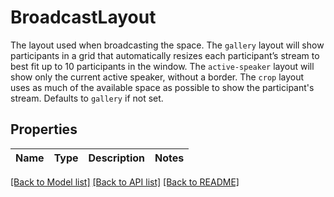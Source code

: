 # BroadcastLayout

The layout used when broadcasting the space.  The `gallery` layout will show participants in a grid that automatically resizes each participant’s stream to best fit up to 10 participants in the window. The `active-speaker` layout will show only the current active speaker, without a border. The `crop` layout uses as much of the available space as possible to show the participant's stream.  Defaults to `gallery` if not set. 
## Properties
Name | Type | Description | Notes
------------ | ------------- | ------------- | -------------

[[Back to Model list]](../README.md#documentation-for-models) [[Back to API list]](../README.md#documentation-for-api-endpoints) [[Back to README]](../README.md)


